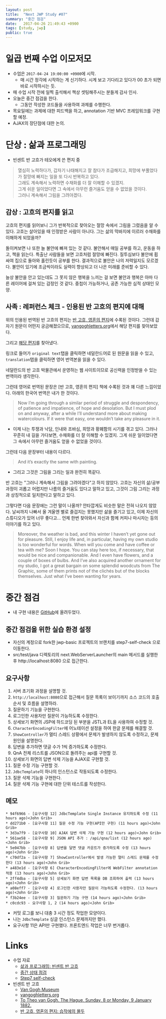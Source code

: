 ```yaml
---
layout: post
title:  "Next JWP Study #07"
summary: "중간 점검"
date:   2017-04-26 21:49:43 +0900
tags: [study, jwp]
public: true
---
```


# 일곱 번째 수업 이모저모

* 수업은 `2017-04-24 19:00:00 +0900`에 시작.
    * 매 시간 정각에 시작하는 게 신기하다. 시계 보고 기다리고 있다가 00 초가 되면 바로 시작하시는 듯.
* 매 수업 시작 전에 일찍 출석해서 책상 셋팅해주시는 분들게 감사 인사.
* 오늘은 중간 점검을 한다.
    * 그동안 작성한 코드들을 사용하여 과제를 수행한다.
* 목요일에는 과제에 대한 피드백을 하고, annotation 기반 MVC 프레임워크를 구현할 예정.
* AJAX의 장단점에 대한 논의.

# 단상 : 삶과 프로그래밍

* 빈센트 반 고흐가 테오에게 쓴 편지 중

> 열심히 노력하다가, 갑자기 나태해지고 잘 참다가 조급해지고, 희망에 부풀었다가 절망에 빠지는 일을 또 다시 반복하고 있다.<br>
그래도 계속해서 노력하면 수채화를 더 잘 이해할 수 있겠지.<br>
그게 쉬운 일이었다면 그 속에서 아무런 즐거움도 얻을 수 없었을 것이다.<br>
그러니 계속해서 그림을 그려야겠다.

## 감상 : 고흐의 편지를 읽고

고흐의 편지를 읽어보니 그가 반복적으로 찾아오는 절망 속에서 그림을 그렸음을 알 수 있다.
고흐는 살아있을 때 인정받은 사람이 아니다.
그는 삶의 막바지에 이르러 수채화를 이해하게 되었을까?

돌이켜보면 나 또한 늘 불안에 빠져 있는 것 같다.
불안해서 매일 공부를 하고, 운동을 하고, 책을 읽는다.
특출난 사람들을 보면 고흐처럼 절망에 빠진다.
질투심보다 불안에 휩싸여 집으로 돌아와 홀린듯이 공부를 한다.
결과적으로 불안은 나의 저력일지도 모르겠다.
불안이 있기에 조금씩이라도 실력이 향상되고 더 나은 미래를 준비할 수 있다.

늘상 불안을 안고 있는데도 그 못지 않은 행복을 느끼는 걸 보면
불안과 행복은 아마 다른 레이어에 걸쳐 있는 감정인 것 같다.
중첩이 가능하거나, 공존 가능한 심적 상태인 모양.

## 사족 : 레퍼런스 체크 - 인용된 반 고흐의 편지에 대해

위의 인용된 번역된 반 고흐의 편지는 [반 고흐, 영혼의 편지](https://books.google.co.kr/books?id=ydalAwAAQBAJ&lpg=PT60&ots=N3otvB4h94&dq=%EB%B0%98%20%EA%B3%A0%ED%9D%90%20%EA%B7%B8%EB%9E%98%EB%8F%84%20%EA%B3%84%EC%86%8D%ED%95%B4%EC%84%9C%20%EB%85%B8%EB%A0%A5%ED%95%98%EB%A9%B4%20%EC%88%98%EC%B1%84%ED%99%94%EB%A5%BC%20%EB%8D%94%20%EC%9E%98%20%EC%9D%B4%ED%95%B4%ED%95%A0%20%EC%88%98%20%EC%9E%88%EA%B2%A0%EC%A7%80&hl=ko&pg=PT60#v=onepage&q&f=false)에 수록된 것이다. 그런데 갑자기 원문이 어떤지 궁금해졌으므로, [vangoghletters.org](http://vangoghletters.org/)에서 해당 편지를 찾아보았다.

그리고 [해당 편지](http://vangoghletters.org/vg/letters/let199/letter.html)를 찾아냈다.

링크로 들어가 `original text`탭을 클릭하면 네덜란드어로 된 원문을 읽을 수 있고, `translation`탭을 클릭하면 영어 번역본을 읽을 수 있다.

네덜란드의 반 고흐 박물관에서 운영하는 웹 사이트이므로 공신력을 인정받을 수 있는 번역이라 생각한다.

그런데 영어로 번역된 문장은 [반 고흐, 영혼의 편지] 책에 수록된 것과 꽤 다른 느낌이었다.
아래의 한국어 번역은 내가 한 것이다.

> Now I’m going through a similar period of struggle and despondency, of patience and impatience, of hope and desolation. But I must plod on and anyway, after a while I’ll understand more about making watercolours. If it were that easy, one wouldn’t take any pleasure in it.

* 이제 나는 투쟁과 낙담, 인내와 조바심, 희망과 황폐함의 시기를 겪고 있다. 그러나 꾸준히 내 길을 가다보면, 수채화를 더 잘 이해할 수 있겠지.
그게 쉬운 일이었다면 그 속에서 아무런 즐거움도 얻을 수 없었을 것이다.

그런데 다음 문장부터 내용이 다르다.

> And it’s exactly the same with painting.

* 그리고 그것은 그림을 그리는 일과 완전히 똑같다.

반 고흐는 "그러니 계속해서 그림을 그려야겠다"고 하지 않았다. 고흐는 자신의 삶/공부 과정이 괴롭고 어렵지만 나름의 즐거움도 있다고 말하고 있고, 그것이 그림 그리는 과정과 상징적으로 일치한다고 말하고 있다.

그렇다면 다음 문장에는 그런 말이 나올까? 안타깝게도 비슷한 말은 전혀 나오지 않았다.
날씨까지 나빠서 올 겨울엔 별로 즐겁지는 못했지만 삶을 즐기고 있고, 이제 자신의 스튜디오가 있어 너무 좋다고... 언제 한번 찾아와서 자신과 함께 커피나 마시자는 등의 이야기를 하고 있다.

> Moreover, the weather is bad, and this winter I haven’t yet gone out for pleasure. Still, I enjoy life and, in particular, having my own studio is too wonderful for words. When will you come and have coffee or tea with me? Soon I hope. You can stay here too, if necessary, that would be nice and companionable. And I even have flowers, and a couple of boxes of bulbs. And I’ve also acquired another ornament for my studio, I got a great bargain on some splendid woodcuts from The Graphic, some of them prints not of the clichés but of the blocks themselves. Just what I’ve been wanting for years.



# 중간 점검

* 내 구현 내용은 [GitHub](https://github.com/johngrib/jwp-basic/tree/step7-johngrib)에 올려두었다.

## 중간 점검을 위한 실습 환경 설정

* 자신의 계정으로 fork한 jwp-basic 프로젝트의 브랜치를 step7-self-check 으로 이동한다.
* src/test/java 디렉토리의 next.WebServerLauncher의 main 메서드를 실행한 후 http://localhost:8080 으로 접근한다.

## 요구사항

1. 서버 초기화 과정을 설명할 것.
1. `http://localhost:8080`으로 접근해서 질문 목록이 보이기까지 소스 코드의 호출 순서 및 흐름을 설명하라.
1. 질문하기 기능을 구현한다.
1. 로그인한 사용자만 질문이 가능하도록 수정한다.
1. 상세보기 화면의 JSP에 하드코딩 된 부분을 JSTL과 EL을 사용하여 수정할 것.
1. `CharacterEncodingFilter`에 어노테이션 설정을 하여 한글 문제를 해결할 것.
1. `ShowController`가 멀티 스레드 상황에서 문제가 발생하지 않도록 수정하고, 문제 원인을 설명한다.
1. 답변을 추가하면 댓글 수가 1씩 증가하도록 수정한다.
1. QnA 전체 리스트를 JSON으로 돌려주는 api를 구현할 것.
1. 상세보기 화면의 답변 삭제 기능을 AJAX로 구현할 것.
1. 질문 수정 기능 구현할 것.
1. `JdbcTemplate`이 하나의 인스턴스로 작동되도록 수정한다.
1. 질문 삭제 기능을 구현한다.
1. 질문 삭제 기능 구현에 대한 단위 테스트를 작성한다.

## 메모

```
* 94f6966 - [요구사항 12] JdbcTemplate Single Instance 유지하도록 수정 (11 hours ago)<John Grib>
* dd271b0 - [요구사항 11] 질문 수정 기능 구현(API만 구현) (11 hours ago)<John Grib>
* 3d3a7f9 - [요구사항 10] AJAX 답변 삭제 기능 구현 (12 hours ago)<John Grib>
* 561ae58 - [요구사항 9] JSON API 추가 : /api/qna/list (12 hours ago)<John Grib>
* 5e047bb - [요구사항 8] 답변을 달면 댓글 카운트가 증가하도록 수정 (13 hours ago)<John Grib>
* c70df2a - [요구사항 7] ShowController에서 발생 가능한 멀티 스레드 문제를 수정한다 (13 hours ago)<John Grib>
* a483e1d - [요구사항 6] CharacterEncodingFilter에 WebFilter annotation 적용 (13 hours ago)<John Grib>
* 2ff4dba - [요구사항 5] 상세보기 화면 답변 목록을 DB 조회하여 출력 (13 hours ago)<John Grib>
* a08eff7 - [요구사항 4] 로그인한 사용자만 질문이 가능하도록 수정한다. (13 hours ago)<John Grib>
* f3b24ee - [요구사항 3] 질문하기 기능 구현 (14 hours ago)<John Grib>
* c0cdc93 - 요구사항 1, 2 (14 hours ago)<John Grib>
```

* 커밋 로그를 보니 대충 3 시간 정도 작업한 모양이다.
* 나는 `JdbcTemplate` 싱글 인스턴스 문제까지만 했다.
* 요구사항 11은 API만 구현했다. 프론트엔드 작업은 너무 번거롭다.

# Links

* 수업 자료
    * [삶과 프로그래밍: 빈센트 반 고흐](https://nextstep.camp/courses/-KgDNT4rfavb_BzYLBXr/-KgqHPfpV1xrdi1_T9ne/lessons/-Ki7rZnr3DpctbqOtJQn)
    * [중간 상태 점검](https://nextstep.camp/courses/-KgDNT4rfavb_BzYLBXr/-Kf9lXoEYVTp6w6Nkl3t/lessons/-Kh_ex_NZl4wAzOYTaJm)
    * [Step7 self-check](https://github.com/slipp/jwp-basic/tree/step7-self-check)
* 빈센트 반 고흐
    * [Van Gogh Museum](https://www.vangoghmuseum.nl/)
    * [vangoghletters.org](http://vangoghletters.org/)
    * [To Theo van Gogh. The Hague, Sunday, 8 or Monday, 9 January 1882.](http://vangoghletters.org/vg/letters/let199/letter.html)
    * [반 고흐, 영혼의 편지: 습작에의 몰두](https://books.google.co.kr/books?id=ydalAwAAQBAJ&lpg=PT60&ots=N3otvB4h94&dq=%EB%B0%98%20%EA%B3%A0%ED%9D%90%20%EA%B7%B8%EB%9E%98%EB%8F%84%20%EA%B3%84%EC%86%8D%ED%95%B4%EC%84%9C%20%EB%85%B8%EB%A0%A5%ED%95%98%EB%A9%B4%20%EC%88%98%EC%B1%84%ED%99%94%EB%A5%BC%20%EB%8D%94%20%EC%9E%98%20%EC%9D%B4%ED%95%B4%ED%95%A0%20%EC%88%98%20%EC%9E%88%EA%B2%A0%EC%A7%80&hl=ko&pg=PT60#v=onepage&q&f=false)


